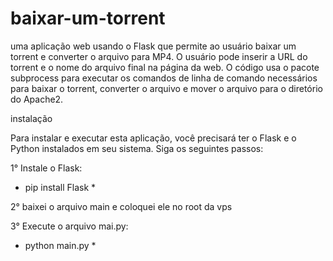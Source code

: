 # baixar-um-torrent
uma aplicação web usando o Flask que permite ao usuário baixar um torrent e converter o arquivo para MP4. O usuário pode inserir a URL do torrent e o nome do arquivo final na página da web. O código usa o pacote subprocess para executar os comandos de linha de comando necessários para baixar o torrent, converter o arquivo e mover o arquivo para o diretório do Apache2.

instalação

Para instalar e executar esta aplicação, você precisará ter o Flask e o Python instalados em seu sistema. Siga os seguintes passos:

1° Instale o Flask:

*  pip install Flask *

2° baixei o arquivo main e coloquei ele no root da vps

3° Execute o arquivo mai.py:

*   python main.py  *
